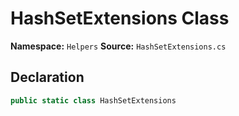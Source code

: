# HashSetExtensions Class

**Namespace:** `Helpers`
**Source:** `HashSetExtensions.cs`

## Declaration

```csharp
public static class HashSetExtensions
```

